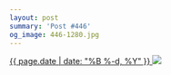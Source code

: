 ```yaml
---
layout: post
summary: 'Post #446'
og_image: 446-1280.jpg
---
```


<p>
 <time>
  <a href="/446">
   {{ page.date | date: "%B %-d, %Y" }}
  </a>
 </time>
 <a href="/446">
  <img data-taken="11/5/2015" sizes="(min-width: 700px) 50vw, calc(100vw - 2rem)" src="{{ site.assets_url }}/446-640.jpg" srcset="{{ site.assets_url }}/446-1280.jpg 1280w, {{ site.assets_url }}/446-960.jpg 960w, {{ site.assets_url }}/446-640.jpg 640w, {{ site.assets_url }}/446-320.jpg 320w"/>
 </a>
</p>
